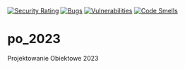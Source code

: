 [![Security Rating](https://sonarcloud.io/api/project_badges/measure?project=KrzBan_po_2023&metric=security_rating)](https://sonarcloud.io/summary/new_code?id=KrzBan_po_2023)
[![Bugs](https://sonarcloud.io/api/project_badges/measure?project=KrzBan_po_2023&metric=bugs)](https://sonarcloud.io/summary/new_code?id=KrzBan_po_2023)
[![Vulnerabilities](https://sonarcloud.io/api/project_badges/measure?project=KrzBan_po_2023&metric=vulnerabilities)](https://sonarcloud.io/summary/new_code?id=KrzBan_po_2023)
[![Code Smells](https://sonarcloud.io/api/project_badges/measure?project=KrzBan_po_2023&metric=code_smells)](https://sonarcloud.io/summary/new_code?id=KrzBan_po_2023)

# po_2023
Projektowanie Obiektowe 2023

